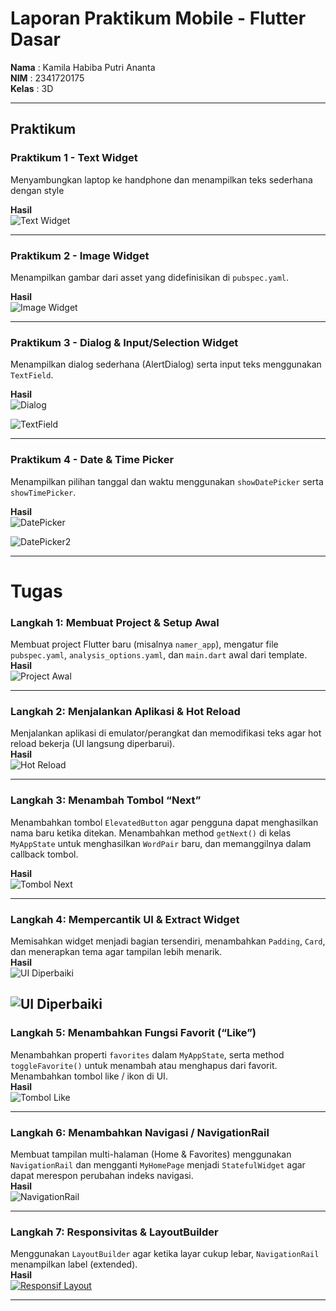 # Laporan Praktikum Mobile - Flutter Dasar

**Nama**  : Kamila Habiba Putri Ananta  
**NIM**   : 2341720175  
**Kelas** : 3D  

---
## Praktikum
### Praktikum 1 - Text Widget
Menyambungkan laptop ke handphone dan menampilkan teks sederhana dengan style   

**Hasil**  
![Text Widget](hasil_praktikum/sambung.jpg)

---

### Praktikum 2 - Image Widget
Menampilkan gambar dari asset yang didefinisikan di `pubspec.yaml`.  

**Hasil**  
![Image Widget](hasil_praktikum/Screenshot2.png)

---

### Praktikum 3 - Dialog & Input/Selection Widget
Menampilkan dialog sederhana (AlertDialog) serta input teks menggunakan `TextField`.  

**Hasil**  
![Dialog](hasil_praktikum/alert.png)

![TextField](hasil_praktikum/textField.png)

---

### Praktikum 4 - Date & Time Picker
Menampilkan pilihan tanggal dan waktu menggunakan `showDatePicker` serta `showTimePicker`.  

**Hasil**  
![DatePicker](hasil_praktikum/datePicker.png)

![DatePicker2](hasil_praktikum/datePicker2.png)

---

# Tugas 

### Langkah 1: Membuat Project & Setup Awal  
Membuat project Flutter baru (misalnya `namer_app`), mengatur file `pubspec.yaml`, `analysis_options.yaml`, dan `main.dart` awal dari template.  
**Hasil**  
![Project Awal](hasil_praktikum/step1_project_setup.png)

---

### Langkah 2: Menjalankan Aplikasi & Hot Reload  
Menjalankan aplikasi di emulator/perangkat dan memodifikasi teks agar hot reload bekerja (UI langsung diperbarui).  
**Hasil**  
![Hot Reload](hasil_praktikum/step2_hot_reload.png)

---

### Langkah 3: Menambah Tombol “Next”  
Menambahkan tombol `ElevatedButton` agar pengguna dapat menghasilkan nama baru ketika ditekan. Menambahkan method `getNext()` di kelas `MyAppState` untuk menghasilkan `WordPair` baru, dan memanggilnya dalam callback tombol. 

**Hasil**  
![Tombol Next](hasil_praktikum/step3_button.png)

---

### Langkah 4: Mempercantik UI & Extract Widget  
Memisahkan widget menjadi bagian tersendiri, menambahkan `Padding`, `Card`, dan menerapkan tema agar tampilan lebih menarik.  
**Hasil**  
![UI Diperbaiki](hasil_praktikum/111.png)

![UI Diperbaiki](hasil_praktikum/step5_pretty_ui.png)
---

### Langkah 5: Menambahkan Fungsi Favorit (“Like”)  
Menambahkan properti `favorites` dalam `MyAppState`, serta method `toggleFavorite()` untuk menambah atau menghapus dari favorit. Menambahkan tombol like / ikon di UI.  
**Hasil**  
![Tombol Like](hasil_praktikum/step6_favorite.png)

---

### Langkah 6: Menambahkan Navigasi / NavigationRail  
Membuat tampilan multi-halaman (Home & Favorites) menggunakan `NavigationRail` dan mengganti `MyHomePage` menjadi `StatefulWidget` agar dapat merespon perubahan indeks navigasi.  
**Hasil**  
![NavigationRail](hasil_praktikum/step7_navigation.png)

---

### Langkah 7: Responsivitas & LayoutBuilder  
Menggunakan `LayoutBuilder` agar ketika layar cukup lebar, `NavigationRail` menampilkan label (extended).  
**Hasil**  
[![Responsif Layout](hasil_praktikum/layout.png)](hasil_praktikum/layout.mp4)

---

